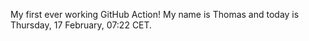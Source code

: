 My first ever working GitHub Action!
My name is Thomas and today is Thursday, 17 February, 07:22 CET. 

